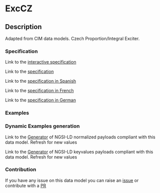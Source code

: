 # ExcCZ

## Description 

Adapted from CIM data models. Czech Proportion/Integral Exciter.
### Specification

Link to the [interactive specification](https://swagger.lab.fiware.org/?url=https://smart-data-models.github.io/dataModel.EnergyCIM/ExcCZ/swagger.yaml)

Link to the [specification](https://smart-data-models.github.io/dataModel.EnergyCIM/ExcCZ/doc/spec.md)

Link to the [specification in Spanish](https://smart-data-models.github.io/dataModel.EnergyCIM/ExcCZ/doc/spec_ES.md)

Link to the [specification in French](https://smart-data-models.github.io/dataModel.EnergyCIM/ExcCZ/doc/spec_FR.md)

Link to the [specification in German](https://smart-data-models.github.io/dataModel.EnergyCIM/ExcCZ/doc/spec_DE.md)
### Examples
### Dynamic Examples generation

Link to the [Generator](https://smartdatamodels.org/extra/ngsi-ld_generator_v0.92.php?schemaUrl=https://raw.githubusercontent.com/smart-data-models/dataModel.EnergyCIM/master/ExcCZ/schema.json&email=info@smartdatamodels.org) of NGSI-LD normalized payloads compliant with this data model. Refresh for new values

Link to the [Generator](https://smartdatamodels.org/extra/ngsi-ld_generator_keyvalues_v0.92.php?schemaUrl=https://raw.githubusercontent.com/smart-data-models/dataModel.EnergyCIM/master/ExcCZ/schema.json&email=info@smartdatamodels.org) of NGSI-LD keyvalues payloads compliant with this data model. Refresh for new values
### Contribution

 If you have any issue on this data model you can raise an [issue](https://github.com/smart-data-models/dataModel.EnergyCIM/issues)  or contribute with a [PR](https://github.com/smart-data-models/dataModel.EnergyCIM/pulls)